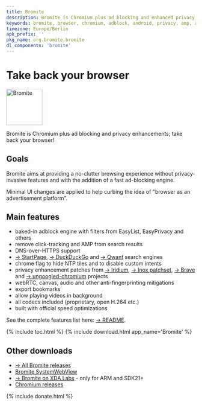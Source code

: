 ```yaml
---
title: Bromite
description: Bromite is Chromium plus ad blocking and enhanced privacy; take back your browser
keywords: bromite, browser, chromium, adblock, android, privacy, amp, arm, arm64, 8.1, 8.0, oreo, 4.4, 5.0, 5.1, 6.0, 7.0, 7.1, kitkat, lollipop, marshmallow, nougat, aroma, super, stock, full, mini, micro, nano, pico, tvstock, background video playback, fingerprinting
timezone: Europe/Berlin
apk_prefix: ''
pkg_name: org.bromite.bromite
dl_components: 'bromite'
---
```

# Take back your browser

<img title="Bromite - Take back your browser!" src="https://www.bromite.org/android-icon-192x192.png" width="96" alt="Bromite" />

Bromite is Chromium plus ad blocking and privacy enhancements; take back your browser!

## Goals
Bromite aims at providing a no-clutter browsing experience without privacy-invasive features and with the addition of a fast ad-blocking engine.

Minimal UI changes are applied to help curbing the idea of "browser as an advertisement platform".

## Main features
* baked-in adblock engine with filters from EasyList, EasyPrivacy and others
* remove click-tracking and AMP from search results
* DNS-over-HTTPS support
* [&rarr; StartPage](https://startpage.com/), [&rarr; DuckDuckGo](https://duckduckgo.com/) and [&rarr; Qwant](https://www.qwant.com/) search engines
* chrome flag to hide NTP tiles and to disable custom intents
* privacy enhancement patches from [&rarr; Iridium](https://iridiumbrowser.de/), [&rarr; Inox patchset](https://github.com/gcarq/inox-patchset), [&rarr; Brave](https://brave.com/) and [&rarr; ungoogled-chromium](https://github.com/Eloston/ungoogled-chromium) projects
* webRTC, canvas, audio and other anti-fingerprinting mitigations
* export bookmarks
* allow playing videos in background
* all codecs included (proprietary, open H.264 etc.)
* built with official speed optimizations

See the complete features list here: [&rarr; README](https://github.com/bromite/bromite/blob/master/README.md#features).

{% include toc.html %}
{% include download.html app_name='Bromite' %}

## Other downloads

* [&rarr; All Bromite releases](https://github.com/bromite/bromite/releases)
* [Bromite SystemWebView](/system_web_view)
* [&rarr; Bromite on XDA Labs](https://labs.xda-developers.com/store/app/org.bromite.bromite) - only for ARM and SDK21+
* [Chromium releases](/chromium)

{% include donate.html %}
